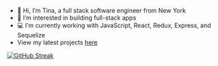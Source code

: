 - 👋 Hi, I’m Tina, a full stack software engineer from New York
- 🌱 I’m interested in building full-stack apps
- 💻 I’m currently working with JavaScript, React, Redux, Express, and Sequelize
- View my latest projects <a href="https:///www.tinazarb.github.io/">here</a>

[![GitHub Streak](https://github-readme-streak-stats.herokuapp.com?user=tinazarb)](https://git.io/streak-stats)
